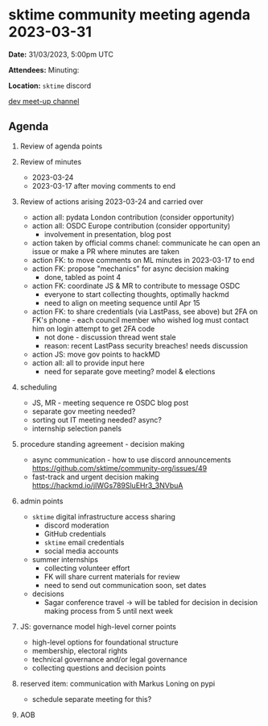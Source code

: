 # sktime community meeting agenda 2023-03-31

**Date:** 
31/03/2023, 5:00pm UTC

**Attendees:** 
Minuting:

**Location:** `sktime` discord

[dev meet-up channel](https://discord.com/channels/723500657255907408/875422707523682335)

## Agenda

1. Review of agenda points

2. Review of minutes
   * 2023-03-24
   * 2023-03-17 after moving comments to end

3. Review of actions arising 2023-03-24 and carried over
   * action all: pydata London contribution (consider opportunity)
   * action all: OSDC Europe contribution (consider opportunity)
      * involvement in presentation, blog post 
   * action taken by official comms chanel: communicate he can open an issue or make a PR where minutes are taken
   * action FK: to move comments on ML minutes in 2023-03-17 to end
   * action FK: propose "mechanics" for async decision making
       * done, tabled as point 4
   * action FK: coordinate JS & MR to contribute to message OSDC
       * everyone to start collecting thoughts, optimally hackmd
       * need to align on meeting sequence until Apr 15
   * action FK: to share credentials (via LastPass, see above) but 2FA on FK's phone - each council member who wished log must contact him on login attempt to get 2FA code 
       * not done - discussion thread went stale
       * reason: recent LastPass security breaches! needs discussion
   * action JS: move gov points to hackMD
   * action all: all to provide input here
       * need for separate gove meeting? model & elections

3. scheduling
   * JS, MR - meeting sequence re OSDC blog post
   * separate gov meeting needed?
   * sorting out IT meeting needed? async?
   * internship selection panels

4. procedure standing agreement - decision making

   * async communication - how to use discord announcements
     https://github.com/sktime/community-org/issues/49
   * fast-track and urgent decision making
     https://hackmd.io/jIWGs789SluEHr3_3NVbuA

5. admin points
    * `sktime` digital infrastructure access sharing
       * discord moderation
       * GitHub credentials
       * `sktime` email credentials
       * social media accounts
    * summer internships
       * collecting volunteer effort
       * FK will share current materials for review
       * need to send out communication soon, set dates
    * decisions
        * Sagar conference travel -> will be tabled for decision in decision making process from 5 until next week

6. JS: governance model high-level corner points
   * high-level options for foundational structure
   * membership, electoral rights
   * technical governance and/or legal governance
   * collecting questions and decision points

7. reserved item: communication with Markus Loning on pypi
   * schedule separate meeting for this?

8. AOB
